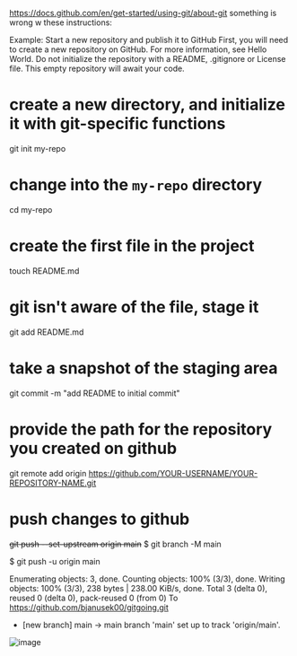 https://docs.github.com/en/get-started/using-git/about-git
something is wrong w these instructions:

Example: Start a new repository and publish it to GitHub
First, you will need to create a new repository on GitHub. For more information, see Hello World. Do not initialize the repository with a README, .gitignore or License file. This empty repository will await your code.

# create a new directory, and initialize it with git-specific functions
git init my-repo

# change into the `my-repo` directory
cd my-repo

# create the first file in the project
touch README.md

# git isn't aware of the file, stage it
git add README.md

# take a snapshot of the staging area
git commit -m "add README to initial commit"

# provide the path for the repository you created on github
git remote add origin https://github.com/YOUR-USERNAME/YOUR-REPOSITORY-NAME.git

# push changes to github
~~git push --set-upstream origin main~~
$ git branch -M main

$ git push -u origin main

Enumerating objects: 3, done.
Counting objects: 100% (3/3), done.
Writing objects: 100% (3/3), 238 bytes | 238.00 KiB/s, done.
Total 3 (delta 0), reused 0 (delta 0), pack-reused 0 (from 0)
To https://github.com/bjanusek00/gitgoing.git
 * [new branch]      main -> main
branch 'main' set up to track 'origin/main'.

![image](https://github.com/user-attachments/assets/9115330f-51e4-469b-ba94-297d89855f79)
